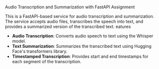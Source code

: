  Audio Transcription and Summarization with FastAPI Assignment

This is a FastAPI-based service for audio transcription and summarization. The service accepts audio files, transcribes the speech into text, and provides a summarized version of the transcribed text.
eatures

- **Audio Transcription**: Converts audio speech to text using the Whisper model.
- **Text Summarization**: Summarizes the transcribed text using Hugging Face's transformers library.
- **Timestamped Transcription**: Provides start and end timestamps for each segment of the transcription.
